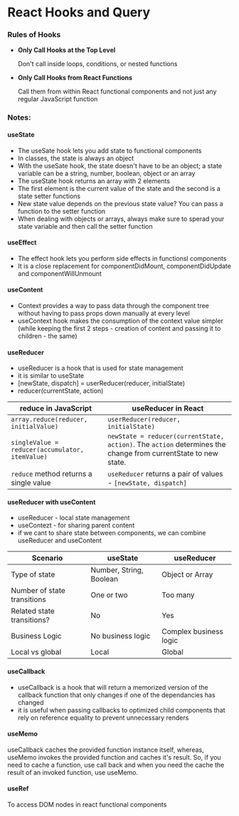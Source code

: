 # React Hooks and Query
### Rules of Hooks
- **Only Call Hooks at the Top Level**

    Don't call inside loops, conditions, or nested functions

- **Only Call Hooks from React Functions**

    Call them from within React functional components and not just any regular JavaScript function

### Notes:
#### useState
- The useSate hook lets you add state to functional components
- In classes, the state is always an object
- With the useSate hook, the state doesn't have to be an object; a state variable can be a string, number, boolean, object or an array
- The useState hook returns an array with 2 elements
- The first element is the current value of the state and the second is a state setter functions
- New state value depends on the previous state value? You can pass a function to the setter function
- When dealing with objects or arrays, always make sure to sperad your state variable and then call the setter function

#### useEffect
- The effect hook lets you perform side effects in functionsl components
- It is a close replacement for componentDidMount, componentDidUpdate and componentWillUnmount

#### useContent
- Context provides a way to pass data through the component tree without having to pass props down manually at every level
- useContext hook makes the consumption of the context value simpler (while keeping the first 2 steps - creation of content and passing it to children - the same)

#### useReducer
- useReducer is a hook that is used for state management
- it is similar to useState
- [newState, dispatch] = userReducer(reducer, initialState)
- reducer(currentState, action)

| reduce in JavaScript | useReducer in React |
| --- | --- |
| `array.reduce(reducer, initialValue)` | `userReducer(reducer, initialState)` |
| `singleValue = reducer(accumulator, itemValue)` | `newState = reducer(currentState, action)`. The `action` determines the change from currentState to new state. |
| `reduce` method returns a single value | `useReducer` returns a pair of values - `[newState, dispatch]` |

#### useReducer with useContent
- useReducer - local state management
- useContezt - for sharing parent content
- if we cant to share state between components, we can combine useReducer and useContent

| Scenario | useState | useReducer |
| --- | --- | --- |
| Type of state | Number, String, Boolean | Object or Array |
| Number of state transitions | One or two | Too many |
| Related state transitions? | No | Yes |
| Business Logic | No business logic | Complex business logic |
| Local vs global | Local | Global |

#### useCallback
- useCallback is a hook that will return a memorized version of the callback function that only changes if one of the dependancies has changed
- it is useful when passing callbacks to optimized child components that rely on reference equality to prevent unnecessary renders

#### useMemo
useCallback caches the provided function instance itself, whereas, useMemo invokes the provided function and caches it's result. So, if you need to cache a function, use call back and when you need the cache the result of an invoked function, use useMemo.

#### useRef
To access DOM nodes in react functional components